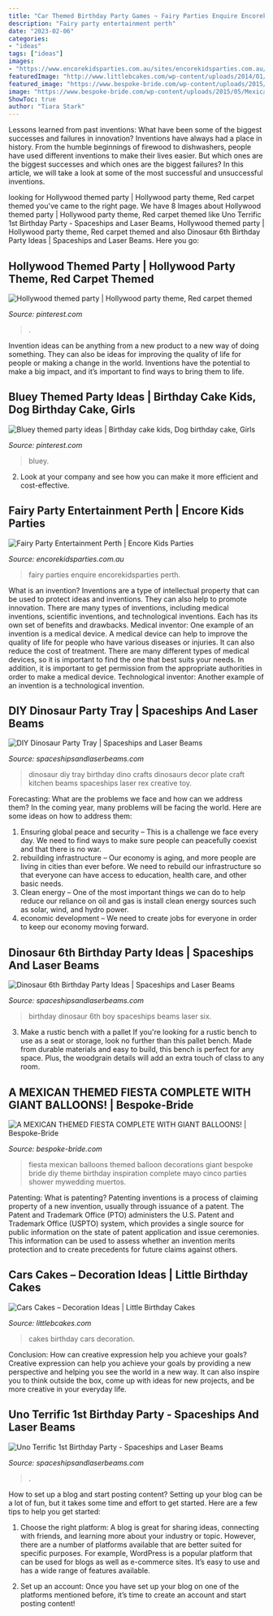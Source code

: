 ```yaml
---
title: "Car Themed Birthday Party Games ~ Fairy Parties Enquire Encorekidsparties Perth"
description: "Fairy party entertainment perth"
date: "2023-02-06"
categories:
- "ideas"
tags: ["ideas"]
images:
- "https://www.encorekidsparties.com.au/sites/encorekidsparties.com.au/files/fairy-party-activities-kids-perth.jpg"
featuredImage: "http://www.littlebcakes.com/wp-content/uploads/2014/01/Cars-Birthday-Cakes-685x1024.jpg"
featured_image: "https://www.bespoke-bride.com/wp-content/uploads/2015/05/Mexican-Fiesta-Wedding-Inspiration-Giant-Balloons-Cinco-De-Mayo-Dia-De-Los-Muertos_-10.jpg"
image: "https://www.bespoke-bride.com/wp-content/uploads/2015/05/Mexican-Fiesta-Wedding-Inspiration-Giant-Balloons-Cinco-De-Mayo-Dia-De-Los-Muertos_-10.jpg"
ShowToc: true
author: "Tiara Stark"
---
```



Lessons learned from past inventions: What have been some of the biggest successes and failures in innovation?
Inventions have always had a place in history. From the humble beginnings of firewood to dishwashers, people have used different inventions to make their lives easier. But which ones are the biggest successes and which ones are the biggest failures? In this article, we will take a look at some of the most successful and unsuccessful inventions.

	

		
looking for Hollywood themed party | Hollywood party theme, Red carpet themed you've came to the right page. We have 8 Images about Hollywood themed party | Hollywood party theme, Red carpet themed like Uno Terrific 1st Birthday Party - Spaceships and Laser Beams, Hollywood themed party | Hollywood party theme, Red carpet themed and also Dinosaur 6th Birthday Party Ideas | Spaceships and Laser Beams. Here you go:
		
    
## Hollywood Themed Party | Hollywood Party Theme, Red Carpet Themed

<img loading=lazy src="https://i.pinimg.com/736x/55/f8/56/55f856944713c5fe66eea0bda62978d7.jpg" onerror="this.onerror=null;this.src='https://tse4.mm.bing.net/th?id=OIP.Op0SOSynJWVTpi8q4jU8GgHaJ3&amp;pid=15.1';" alt="Hollywood themed party | Hollywood party theme, Red carpet themed">

_Source: pinterest.com_

>. 

	

Invention ideas can be anything from a new product to a new way of doing something. They can also be ideas for improving the quality of life for people or making a change in the world. Inventions have the potential to make a big impact, and it’s important to find ways to bring them to life.

    
## Bluey Themed Party Ideas | Birthday Cake Kids, Dog Birthday Cake, Girls

<img loading=lazy src="https://i.pinimg.com/736x/75/60/12/7560126a01e5345ca95901763c5a588f.jpg" onerror="this.onerror=null;this.src='https://tse3.mm.bing.net/th?id=OIP.I8jlefR4V1MmXbgGY0sLCwHaJ3&amp;pid=15.1';" alt="Bluey themed party ideas | Birthday cake kids, Dog birthday cake, Girls">

_Source: pinterest.com_

>bluey. 

	

2. Look at your company and see how you can make it more efficient and cost-effective.

    
## Fairy Party Entertainment Perth | Encore Kids Parties

<img loading=lazy src="https://www.encorekidsparties.com.au/sites/encorekidsparties.com.au/files/fairy-party-activities-kids-perth.jpg" onerror="this.onerror=null;this.src='https://tse4.mm.bing.net/th?id=OIP.WCsp2ekJPCErv_6vjJEZVQHaE8&amp;pid=15.1';" alt="Fairy Party Entertainment Perth | Encore Kids Parties">

_Source: encorekidsparties.com.au_

>fairy parties enquire encorekidsparties perth. 

	

What is an invention?
Inventions are a type of intellectual property that can be used to protect ideas and inventions. They can also help to promote innovation. There are many types of inventions, including medical inventions, scientific inventions, and technological inventions. Each has its own set of benefits and drawbacks.
Medical inventor: 
One example of an invention is a medical device. A medical device can help to improve the quality of life for people who have various diseases or injuries. It can also reduce the cost of treatment. 
There are many different types of medical devices, so it is important to find the one that best suits your needs. In addition, it is important to get permission from the appropriate authorities in order to make a medical device. 
Technological inventor: 
Another example of an invention is a technological invention.

    
## DIY Dinosaur Party Tray | Spaceships And Laser Beams

<img loading=lazy src="http://spaceshipsandlaserbeams.com/wp-content/uploads/2015/09/diy-dinosaur-party-ideas-tray-54.jpg" onerror="this.onerror=null;this.src='https://tse2.mm.bing.net/th?id=OIP.y598M2WpvLMPU1EZHjrcTgHaKl&amp;pid=15.1';" alt="DIY Dinosaur Party Tray | Spaceships and Laser Beams">

_Source: spaceshipsandlaserbeams.com_

>dinosaur diy tray birthday dino crafts dinosaurs decor plate craft kitchen beams spaceships laser rex creative toy. 

	

Forecasting: What are the problems we face and how can we address them?
In the coming year, many problems will be facing the world. Here are some ideas on how to address them: 
1. Ensuring global peace and security – This is a challenge we face every day. We need to find ways to make sure people can peacefully coexist and that there is no war. 
2. rebuilding infrastructure – Our economy is aging, and more people are living in cities than ever before. We need to rebuild our infrastructure so that everyone can have access to education, health care, and other basic needs. 
3. Clean energy – One of the most important things we can do to help reduce our reliance on oil and gas is install clean energy sources such as solar, wind, and hydro power. 
4. economic development – We need to create jobs for everyone in order to keep our economy moving forward.

    
## Dinosaur 6th Birthday Party Ideas | Spaceships And Laser Beams

<img loading=lazy src="http://spaceshipsandlaserbeams.com/wp-content/uploads/2015/09/dinosaur-birthday-party-ideas-3034.jpg" onerror="this.onerror=null;this.src='https://tse3.mm.bing.net/th?id=OIP.kf9FfxvNYMViBtaZqsnlYQHaKl&amp;pid=15.1';" alt="Dinosaur 6th Birthday Party Ideas | Spaceships and Laser Beams">

_Source: spaceshipsandlaserbeams.com_

>birthday dinosaur 6th boy spaceships beams laser six. 

	

3. Make a rustic bench with a pallet
If you're looking for a rustic bench to use as a seat or storage, look no further than this pallet bench. Made from durable materials and easy to build, this bench is perfect for any space. Plus, the woodgrain details will add an extra touch of class to any room.

    
## A MEXICAN THEMED FIESTA COMPLETE WITH GIANT BALLOONS! | Bespoke-Bride

<img loading=lazy src="https://www.bespoke-bride.com/wp-content/uploads/2015/05/Mexican-Fiesta-Wedding-Inspiration-Giant-Balloons-Cinco-De-Mayo-Dia-De-Los-Muertos_-10.jpg" onerror="this.onerror=null;this.src='https://tse4.mm.bing.net/th?id=OIP.zrmGcSp_Row81zt5QhcrCwHaLH&amp;pid=15.1';" alt="A MEXICAN THEMED FIESTA COMPLETE WITH GIANT BALLOONS! | Bespoke-Bride">

_Source: bespoke-bride.com_

>fiesta mexican balloons themed balloon decorations giant bespoke bride diy theme birthday inspiration complete mayo cinco parties shower mywedding muertos. 

	

Patenting: What is patenting?
Patenting inventions is a process of claiming property of a new invention, usually through issuance of a patent. The Patent and Trademark Office (PTO) administers the U.S. Patent and Trademark Office (USPTO) system, which provides a single source for public information on the state of patent application and issue ceremonies. This information can be used to assess whether an invention merits protection and to create precedents for future claims against others.

    
## Cars Cakes – Decoration Ideas | Little Birthday Cakes

<img loading=lazy src="http://www.littlebcakes.com/wp-content/uploads/2014/01/Cars-Birthday-Cakes-685x1024.jpg" onerror="this.onerror=null;this.src='https://tse3.mm.bing.net/th?id=OIP.IacECaDnvIg0Qy4odNWu0QHaLE&amp;pid=15.1';" alt="Cars Cakes – Decoration Ideas | Little Birthday Cakes">

_Source: littlebcakes.com_

>cakes birthday cars decoration. 

	

Conclusion: How can creative expression help you achieve your goals?
Creative expression can help you achieve your goals by providing a new perspective and helping you see the world in a new way. It can also inspire you to think outside the box, come up with ideas for new projects, and be more creative in your everyday life.

    
## Uno Terrific 1st Birthday Party - Spaceships And Laser Beams

<img loading=lazy src="https://spaceshipsandlaserbeams.com/wp-content/uploads/2015/09/uno-birthday-party-ideas.jpg" onerror="this.onerror=null;this.src='https://tse1.mm.bing.net/th?id=OIP.hqK4rGpqvacX6IB3VZCt7gHaLH&amp;pid=15.1';" alt="Uno Terrific 1st Birthday Party - Spaceships and Laser Beams">

_Source: spaceshipsandlaserbeams.com_

>. 

	

How to set up a blog and start posting content?
Setting up your blog can be a lot of fun, but it takes some time and effort to get started. Here are a few tips to help you get started:
1. Choose the right platform: A blog is great for sharing ideas, connecting with friends, and learning more about your industry or topic. However, there are a number of platforms available that are better suited for specific purposes. For example, WordPress is a popular platform that can be used for blogs as well as e-commerce sites. It’s easy to use and has a wide range of features available.

2. Set up an account: Once you have set up your blog on one of the platforms mentioned before, it’s time to create an account and start posting content!

